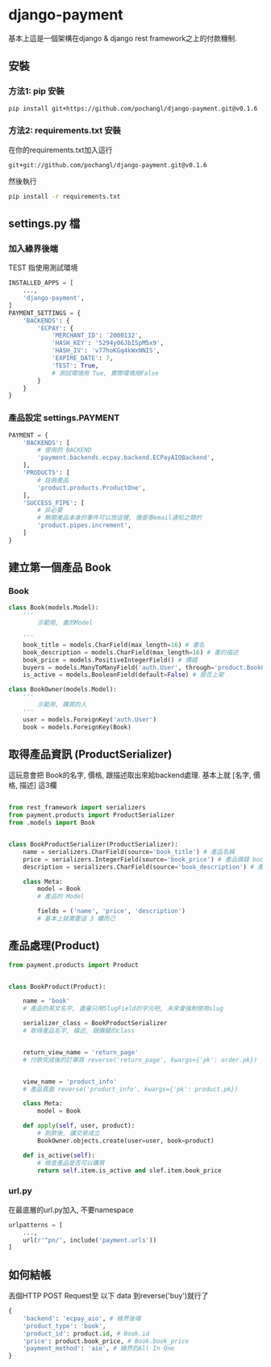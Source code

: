 # django-payment
基本上這是一個架構在django & django rest framework之上的付款機制.


## 安裝
### 方法1: pip 安裝
```bash
pip install git+https://github.com/pochangl/django-payment.git@v0.1.6
```

### 方法2: requirements.txt 安裝

在你的requirements.txt加入這行

```
git+git://github.com/pochangl/django-payment.git@v0.1.6
```

然後執行

```bash
pip install -r requirements.txt
```


## settings.py 檔

### 加入綠界後端


TEST 指使用測試環境
```python
INSTALLED_APPS = [
    ...,
    'django-payment',
]
PAYMENT_SETTINGS = {
    'BACKENDS': {
        'ECPAY': {
            'MERCHANT_ID': '2000132',
            'HASH_KEY': '5294y06JbISpM5x9',
            'HASH_IV': 'v77hoKGq4kWxNNIS',
            'EXPIRE_DATE': 7,
            'TEST': True,
            # 測試環境用 Tue, 實際環境用False
        }
    }
}
```


### 產品設定 settings.PAYMENT

```python
PAYMENT = {
    'BACKENDS': [
        # 使用的 BACKEND
        'payment.backends.ecpay.backend.ECPayAIOBackend',
    ],
    'PRODUCTS': [
        # 註冊產品
        'product.products.ProductOne',
    ],
    'SUCCESS_PIPE': [
        # 非必要
        # 無關產品本身的事件可以放這裡, 像是寄email通知之類的
        'product.pipes.increment',
    ]
}
```

## 建立第一個產品 Book

### Book

```python
class Book(models.Model):
    '''
        示範用, 書的Model

    '''
    book_title = models.CharField(max_length=16) # 書名
    book_description = models.CharField(max_length=16) # 書的描述
    book_price = models.PositiveIntegerField() # 價錢
    buyers = models.ManyToManyField('auth.User', through='product.BookOwner') # 購買者, 連結到下面的BookOwner
    is_active = models.BooleanField(default=False) # 是否上架

class BookOwner(models.Model):
    '''
        示範用, 購買的人
    '''
    user = models.ForeignKey('auth.User')
    book = models.ForeignKey(Book)

```


## 取得產品資訊 (ProductSerializer)

這玩意會把 Book的名字, 價格, 跟描述取出來給backend處理.
基本上就 [名字, 價格, 描述] 這3欄

```python

from rest_framework import serializers
from payment.products import ProductSerializer
from .models import Book


class BookProductSerializer(ProductSerializer):
    name = serializers.CharField(source='book_title') # 產品名稱
    price = serializers.IntegerField(source='book_price') # 產品價錢 book.book_price
    description = serializers.CharField(source='book_description') # 產品描述 book.book_description

    class Meta:
        model = Book
        # 產品的 Model

        fields = ('name', 'price', 'description')
        # 基本上就需要這 3 欄而己

```


## 產品處理(Product)

```python
from payment.products import Product


class BookProduct(Product):

    name = 'book'
    # 產品的英文名字, 盡量只用SlugField的字元吧, 未來會強制使用slug

    serializer_class = BookProductSerializer
    # 取得產品名字, 描述, 跟價錢的class


    return_view_name = 'return_page'
    # 付款完成後的訂單頁 reverse('return_page', kwargs={'pk': order.pk})


    view_name = 'product_info'
    # 產品頁面 reverse('product_info', kwargs={'pk': product.pk})

    class Meta:
        model = Book

    def apply(self, user, product):
        # 到款後, 讓交易成立
        BookOwner.objects.create(user=user, book=product)

    def is_active(self):
        # 檢查產品是否可以購買
        return self.item.is_active and slef.item.book_price

```

### url.py

在最底層的url.py加入, 不要namespace

```python
urlpatterns = [
    ...,
    url(r'^pn/', include('payment.urls'))
]
```


## 如何結帳
丟個HTTP POST Request至 以下 data 到reverse('buy')就行了

```python
{
    'backend': 'ecpay_aio', # 綠界後端
    'product_type': 'book',
    'product_id': product.id, # Book.id
    'price': product.book_price, # Book.book_price
    'payment_method': 'aio', # 綠界的All In One
}
```
